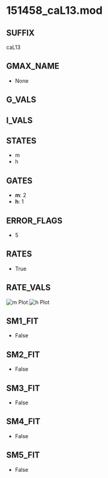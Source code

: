 # 151458_caL13.mod

## SUFFIX

caL13

## GMAX_NAME

- None

## G_VALS


## I_VALS


## STATES

- m
- h

## GATES

- **m**: 2
- **h**: 1

## ERROR_FLAGS

- 5

## RATES

- True

## RATE_VALS

![m Plot](/Users/pbozelos/Dropbox/icg-Chai-Panos/supermodels/output_markdown_files/Ca/151458_caL13.mod/images/m.png)
![h Plot](/Users/pbozelos/Dropbox/icg-Chai-Panos/supermodels/output_markdown_files/Ca/151458_caL13.mod/images/h.png)

## SM1_FIT

- False

## SM2_FIT

- False

## SM3_FIT

- False

## SM4_FIT

- False

## SM5_FIT

- False


